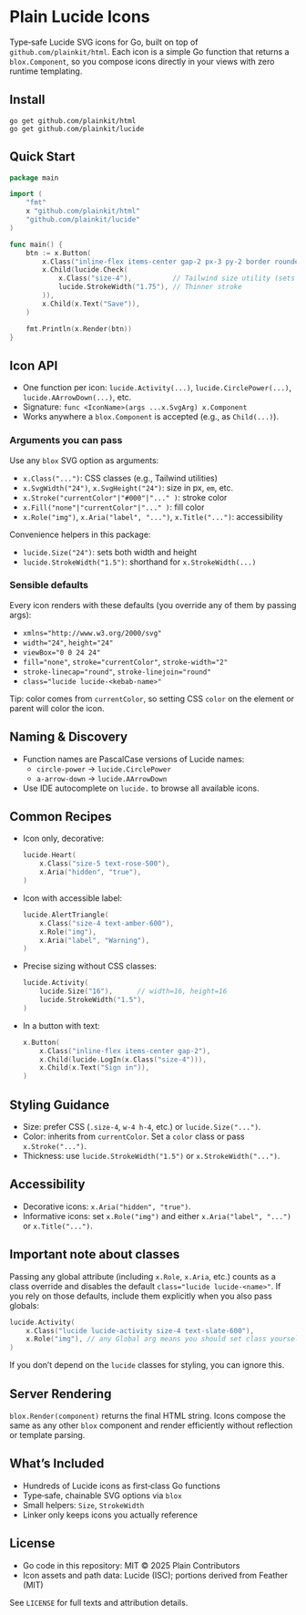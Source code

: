 # Plain Lucide Icons

Type‑safe Lucide SVG icons for Go, built on top of `github.com/plainkit/html`. Each icon is a simple Go function that returns a `blox.Component`, so you compose icons directly in your views with zero runtime templating.

## Install

```
go get github.com/plainkit/html
go get github.com/plainkit/lucide
```

## Quick Start

```go
package main

import (
    "fmt"
    x "github.com/plainkit/html"
    "github.com/plainkit/lucide"
)

func main() {
    btn := x.Button(
        x.Class("inline-flex items-center gap-2 px-3 py-2 border rounded"),
        x.Child(lucide.Check(
            x.Class("size-4"),          // Tailwind size utility (sets width/height)
            lucide.StrokeWidth("1.75"), // Thinner stroke
        )),
        x.Child(x.Text("Save")),
    )

    fmt.Println(x.Render(btn))
}
```

## Icon API

- One function per icon: `lucide.Activity(...)`, `lucide.CirclePower(...)`, `lucide.AArrowDown(...)`, etc.
- Signature: `func <IconName>(args ...x.SvgArg) x.Component`
- Works anywhere a `blox.Component` is accepted (e.g., as `Child(...)`).

### Arguments you can pass

Use any `blox` SVG option as arguments:

- `x.Class("...")`: CSS classes (e.g., Tailwind utilities)
- `x.SvgWidth("24")`, `x.SvgHeight("24")`: size in px, `em`, etc.
- `x.Stroke("currentColor"|"#000"|"..." )`: stroke color
- `x.Fill("none"|"currentColor"|"..." )`: fill color
- `x.Role("img")`, `x.Aria("label", "...")`, `x.Title("...")`: accessibility

Convenience helpers in this package:

- `lucide.Size("24")`: sets both width and height
- `lucide.StrokeWidth("1.5")`: shorthand for `x.StrokeWidth(...)`

### Sensible defaults

Every icon renders with these defaults (you override any of them by passing args):

- `xmlns="http://www.w3.org/2000/svg"`
- `width="24"`, `height="24"`
- `viewBox="0 0 24 24"`
- `fill="none"`, `stroke="currentColor"`, `stroke-width="2"`
- `stroke-linecap="round"`, `stroke-linejoin="round"`
- `class="lucide lucide-<kebab-name>"`

Tip: color comes from `currentColor`, so setting CSS `color` on the element or parent will color the icon.

## Naming & Discovery

- Function names are PascalCase versions of Lucide names:
  - `circle-power` → `lucide.CirclePower`
  - `a-arrow-down` → `lucide.AArrowDown`
- Use IDE autocomplete on `lucide.` to browse all available icons.

## Common Recipes

- Icon only, decorative:

  ```go
  lucide.Heart(
      x.Class("size-5 text-rose-500"),
      x.Aria("hidden", "true"),
  )
  ```

- Icon with accessible label:

  ```go
  lucide.AlertTriangle(
      x.Class("size-4 text-amber-600"),
      x.Role("img"),
      x.Aria("label", "Warning"),
  )
  ```

- Precise sizing without CSS classes:

  ```go
  lucide.Activity(
      lucide.Size("16"),      // width=16, height=16
      lucide.StrokeWidth("1.5"),
  )
  ```

- In a button with text:
  ```go
  x.Button(
      x.Class("inline-flex items-center gap-2"),
      x.Child(lucide.LogIn(x.Class("size-4"))),
      x.Child(x.Text("Sign in")),
  )
  ```

## Styling Guidance

- Size: prefer CSS (`.size-4`, `w-4 h-4`, etc.) or `lucide.Size("...")`.
- Color: inherits from `currentColor`. Set a `color` class or pass `x.Stroke("...")`.
- Thickness: use `lucide.StrokeWidth("1.5")` or `x.StrokeWidth("...")`.

## Accessibility

- Decorative icons: `x.Aria("hidden", "true")`.
- Informative icons: set `x.Role("img")` and either `x.Aria("label", "...")` or `x.Title("...")`.

## Important note about classes

Passing any global attribute (including `x.Role`, `x.Aria`, etc.) counts as a class override and disables the default `class="lucide lucide-<name>"`. If you rely on those defaults, include them explicitly when you also pass globals:

```go
lucide.Activity(
    x.Class("lucide lucide-activity size-4 text-slate-600"),
    x.Role("img"), // any Global arg means you should set class yourself if you need it
)
```

If you don’t depend on the `lucide` classes for styling, you can ignore this.

## Server Rendering

`blox.Render(component)` returns the final HTML string. Icons compose the same as any other `blox` component and render efficiently without reflection or template parsing.

## What’s Included

- Hundreds of Lucide icons as first‑class Go functions
- Type‑safe, chainable SVG options via `blox`
- Small helpers: `Size`, `StrokeWidth`
- Linker only keeps icons you actually reference

## License

- Go code in this repository: MIT © 2025 Plain Contributors
- Icon assets and path data: Lucide (ISC); portions derived from Feather (MIT)

See `LICENSE` for full texts and attribution details.
